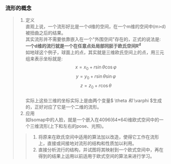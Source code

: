 ### 流形的概念 ###
<script type="text/javascript" src="http://cdn.mathjax.org/mathjax/latest/MathJax.js?config=default"></script>
>1. 定义  
>   直观上说，一个流形好比是一个d维的空间，在一个m维的空间中(m>d)被扭曲之后的结果。  
>   其实流形并不需要依靠嵌入在一个"外围空间"存在的，正式的说法是:  
>   <b>一个d维的流行就是一个在任意点处局部同胚于欧氏空间R<sup>d</sup></b>  
>   如地球这个例子，球面上的点，其实就是三维欧氏空间上的点，用三元组来表示坐标就是:  
>   $$ x=x_{0}+r\sin\theta \cos\varphi $$
>   $$ y=y_{0}+r\sin\theta \sin\varphi $$
>   $$ z=z_{0}+r\cos\theta $$  
>   实际上这些三维的坐标实际上是由两个变量$ \theta $和$ \varphi $生成的，正好对应了它是一个二维的流形。  
>2. 应用  
>   如Isomap中的人脸，就是一个嵌入在4096(64*64)维欧式空间中的一个三维流形(上下和左右的pose、光照)。  
>   >1. 将原来在欧氏空间中适用的算法加以改造，使得它工作在流形上，直接或间接地对流形的结构和性质加以利用。  
>   >2. 直接分析流行的结构，并试图将其映射到一个欧式空间中，再在得到的结果上运用以前适用于欧式空间的算法来进行学习。
